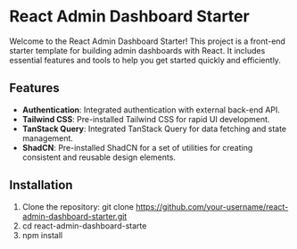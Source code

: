 # React Admin Dashboard Starter

Welcome to the React Admin Dashboard Starter! This project is a front-end starter template for building admin dashboards with React. It includes essential features and tools to help you get started quickly and efficiently.

## Features

- **Authentication**: Integrated authentication with external back-end API.
- **Tailwind CSS**: Pre-installed Tailwind CSS for rapid UI development.
- **TanStack Query**: Integrated TanStack Query for data fetching and state management.
- **ShadCN**: Pre-installed ShadCN for a set of utilities for creating consistent and reusable design elements.

## Installation

1. Clone the repository: git clone https://github.com/your-username/react-admin-dashboard-starter.git
2. cd react-admin-dashboard-starte
3. npm install
   
